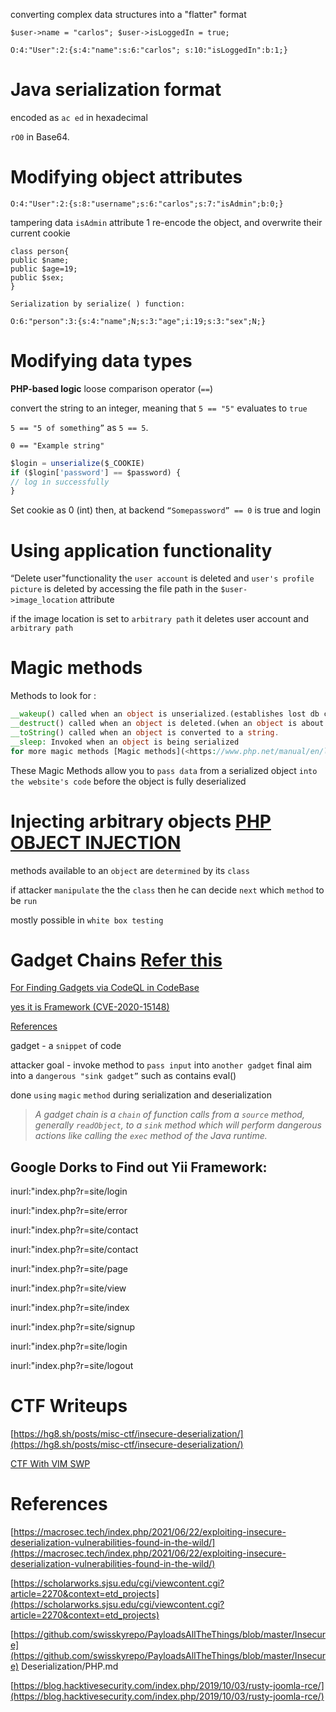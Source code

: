 converting complex data structures into a "flatter" format

`$user->name = "carlos"; $user->isLoggedIn = true;`

`O:4:"User":2:{s:4:"name":s:6:"carlos"; s:10:"isLoggedIn":b:1;}`

# **Java serialization format**

encoded as `ac ed` in hexadecimal

`rO0` in Base64.

# **Modifying object attributes**

```
O:4:"User":2:{s:8:"username";s:6:"carlos";s:7:"isAdmin";b:0;}
```

tampering data `isAdmin` attribute 1 re-encode the object, and overwrite their current cookie



```
class person{
public $name;
public $age=19;
public $sex;
}

Serialization by serialize( ) function:

O:6:"person":3:{s:4:"name";N;s:3:"age";i:19;s:3:"sex";N;}
```

# **Modifying data types**

**PHP-based logic** loose comparison operator (`==`)

convert the string to an integer, meaning that `5 == "5"` evaluates to `true`

`5 == "5 of something”` as `5 == 5`.

`0 == "Example string"`

```jsx
$login = unserialize($_COOKIE)
if ($login['password'] == $password) {
// log in successfully
}
```

Set cookie as 0 (int) then, at backend `“Somepassword” == 0` is true and login

# **Using application functionality**

“Delete user"functionality the `user account` is deleted and `user's profile picture` is deleted by accessing the file path in the `$user->image_location` attribute

if the image location is set to `arbitrary path` it deletes user account and `arbitrary path`

# **Magic methods**

Methods to look for :

```php
__wakeup() called when an object is unserialized.(establishes lost db connection)
__destruct() called when an object is deleted.(when an object is about to be destroyed ,clean up.)
__toString() called when an object is converted to a string.
__sleep: Invoked when an object is being serialized
for more magic methods [Magic methods](<https://www.php.net/manual/en/language.oop5.magic.php>)
```

These Magic Methods allow you to `pass data` from a serialized object `into the website's code` before the object is fully deserialized

# **Injecting arbitrary objects** [PHP OBJECT INJECTION](https://www.tarlogic.com/blog/how-php-object-injection-works/?source=post_page-----dfe173d9f446--------------------------------)

methods available to an `object` are `determined` by its `class`

if attacker `manipulate` the the `class` then he can decide `next` which `method` to be `run`

mostly possible in `white box testing`

# Gadget Chains [Refer this](https://medium.com/@dub-flow/deserialization-what-the-heck-actually-is-a-gadget-chain-1ea35e32df69)

[For Finding Gadgets via CodeQL in CodeBase](https://www.synacktiv.com/en/publications/finding-gadgets-like-its-2022)

[yes it is Framework (CVE-2020-15148)](https://blog.redteam-pentesting.de/2021/deserialization-gadget-chain/)

[References](https://i.blackhat.com/us-18/Thu-August-9/us-18-Haken-Automated-Discovery-of-Deserialization-Gadget-Chains-wp.pdf)

gadget - a `snippet` of code

attacker goal - invoke method to `pass input` into `another gadget` final aim into a `dangerous "sink gadget”` such as contains eval()

done `using` `magic` `method` during serialization and deserialization

> _A gadget chain is a `chain` of function calls from a `source` method, generally `readObject`, to a `sink` method which will perform dangerous actions like calling the `exec` method of the Java runtime._

## Google Dorks to Find out Yii Framework:

inurl:"index.php?r=site/login

inurl:"index.php?r=site/error

inurl:"index.php?r=site/contact

inurl:"index.php?r=site/contact

inurl:"index.php?r=site/page

inurl:"index.php?r=site/view

inurl:"index.php?r=site/index

inurl:"index.php?r=site/signup

inurl:"index.php?r=site/login

inurl:"index.php?r=site/logout

# CTF Writeups

[https://hg8.sh/posts/misc-ctf/insecure-deserialization/](https://hg8.sh/posts/misc-ctf/insecure-deserialization/)

[CTF With VIM SWP](https://trevorsaudi.medium.com/cybertalents-weekend-ctf-gu55y-writeup-php-object-injection-dfe173d9f446)

# References

[https://macrosec.tech/index.php/2021/06/22/exploiting-insecure-deserialization-vulnerabilities-found-in-the-wild/](https://macrosec.tech/index.php/2021/06/22/exploiting-insecure-deserialization-vulnerabilities-found-in-the-wild/)

[https://scholarworks.sjsu.edu/cgi/viewcontent.cgi?article=2270&context=etd_projects](https://scholarworks.sjsu.edu/cgi/viewcontent.cgi?article=2270&context=etd_projects)

[](https://github.com/swisskyrepo/PayloadsAllTheThings/blob/master/Insecure%20Deserialization/PHP.md)[https://github.com/swisskyrepo/PayloadsAllTheThings/blob/master/Insecure](https://github.com/swisskyrepo/PayloadsAllTheThings/blob/master/Insecure) Deserialization/PHP.md

[https://blog.hacktivesecurity.com/index.php/2019/10/03/rusty-joomla-rce/](https://blog.hacktivesecurity.com/index.php/2019/10/03/rusty-joomla-rce/)